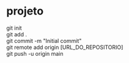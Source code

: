 # projeto
git init  
git add .  
git commit -m "Initial commit"  
git remote add origin [URL_DO_REPOSITORIO]  
git push -u origin main 
